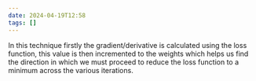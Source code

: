 ```yaml
---
date: 2024-04-19T12:58
tags: []
---
```

In this technique firstly the gradient/derivative is calculated using the loss function,
this value is then incremented to the weights which helps us find the direction in which we must proceed to reduce the loss function to a minimum across the various iterations.